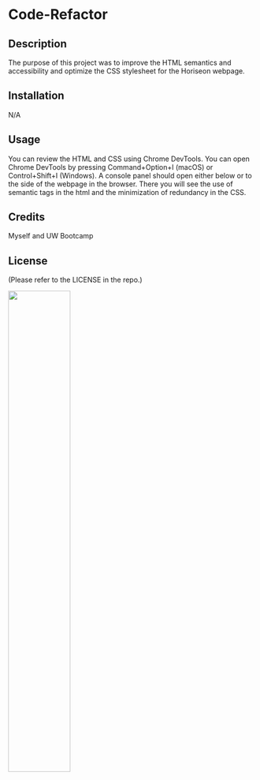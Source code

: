 # Code-Refactor

## Description

The purpose of this project was to improve the HTML semantics and accessibility and optimize the CSS stylesheet for the Horiseon webpage.

## Installation

N/A

## Usage

You can review the HTML and CSS using Chrome DevTools. You can open Chrome DevTools by pressing Command+Option+I (macOS) or Control+Shift+I (Windows). A console panel should open either below or to the side of the webpage in the browser. There you will see the use of semantic tags in the html and the minimization of redundancy in the CSS. 

## Credits

Myself and UW Bootcamp

## License

(Please refer to the LICENSE in the repo.)

<img src="/Users/meljska/Bootcamp1/Projects/Code-Refactor/assets/images/horiseon.png" width="50%" height="50%">